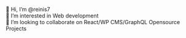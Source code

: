 👋 Hi, I’m @reinis7
<br />
👀 I’m interested in Web development
<br />
💞️ I’m looking to collaborate on React/WP CMS/GraphQL Opensource Projects

